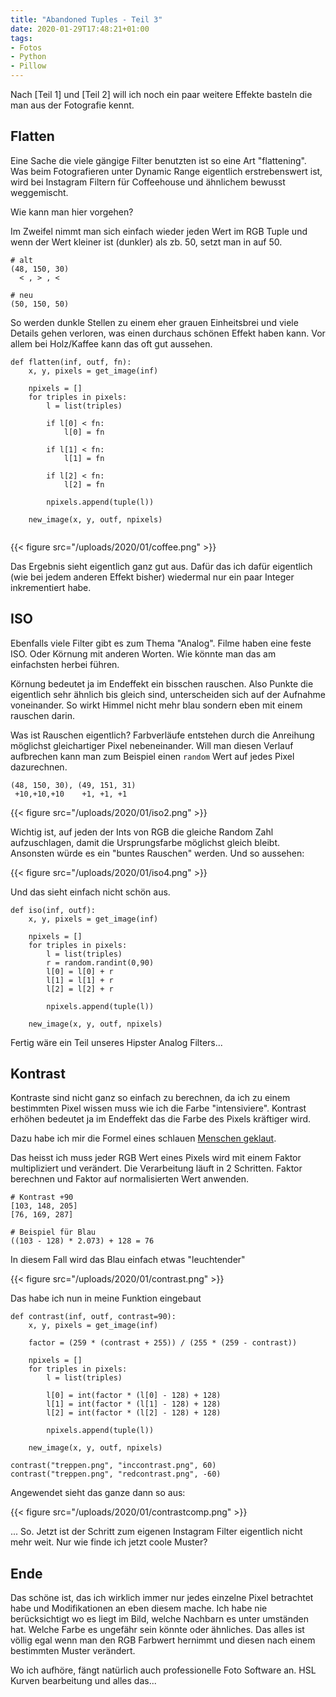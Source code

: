 ```yaml
---
title: "Abandoned Tuples - Teil 3"
date: 2020-01-29T17:48:21+01:00
tags:
- Fotos
- Python
- Pillow
---
```


Nach [Teil 1] und [Teil 2] will ich noch ein paar weitere Effekte basteln die man aus
der Fotografie kennt.

## Flatten

Eine Sache die viele gängige Filter benutzten ist so eine Art
"flattening". Was beim Fotografieren unter Dynamic Range eigentlich
erstrebenswert ist, wird bei Instagram Filtern für Coffeehouse und ähnlichem
bewusst weggemischt.

Wie kann man hier vorgehen?

Im Zweifel nimmt man sich einfach wieder jeden Wert im RGB Tuple und wenn der
Wert kleiner ist (dunkler) als zb. 50, setzt man in auf 50.

```
# alt
(48, 150, 30)
  < , > , <

# neu
(50, 150, 50)
```

So werden dunkle Stellen zu einem eher grauen Einheitsbrei und viele Details
gehen verloren, was einen durchaus schönen Effekt haben kann. Vor allem bei
Holz/Kaffee kann das oft gut aussehen.

```
def flatten(inf, outf, fn):
    x, y, pixels = get_image(inf)

    npixels = []
    for triples in pixels:
        l = list(triples)

        if l[0] < fn:
            l[0] = fn

        if l[1] < fn:
            l[1] = fn

        if l[2] < fn:
            l[2] = fn

        npixels.append(tuple(l))

    new_image(x, y, outf, npixels)


```

{{< figure src="/uploads/2020/01/coffee.png" >}}

Das Ergebnis sieht eigentlich ganz gut aus. Dafür das ich dafür eigentlich
(wie bei jedem anderen Effekt bisher) wiedermal nur ein paar Integer
inkrementiert habe.

## ISO

Ebenfalls viele Filter gibt es zum Thema "Analog". Filme haben eine feste
ISO. Oder Körnung mit anderen Worten. Wie könnte man das am einfachsten
herbei führen.

Körnung bedeutet ja im Endeffekt ein bisschen rauschen. Also Punkte die
eigentlich sehr ähnlich bis gleich sind, unterscheiden sich auf der Aufnahme
voneinander. So wirkt Himmel nicht mehr blau sondern eben mit einem rauschen
darin.

Was ist Rauschen eigentlich? Farbverläufe entstehen durch die Anreihung
möglichst gleichartiger Pixel nebeneinander. Will man diesen Verlauf
aufbrechen kann man zum Beispiel einen `random` Wert auf jedes Pixel
dazurechnen.

```
(48, 150, 30), (49, 151, 31)
 +10,+10,+10    +1, +1, +1
```

{{< figure src="/uploads/2020/01/iso2.png" >}}

Wichtig ist, auf jeden der Ints von RGB die gleiche Random Zahl
aufzuschlagen, damit die Ursprungsfarbe möglichst gleich bleibt. Ansonsten
würde es ein "buntes Rauschen" werden. Und so aussehen:

{{< figure src="/uploads/2020/01/iso4.png" >}}

Und das sieht einfach nicht schön aus.

```
def iso(inf, outf):
    x, y, pixels = get_image(inf)

    npixels = []
    for triples in pixels:
        l = list(triples)
        r = random.randint(0,90)
        l[0] = l[0] + r
        l[1] = l[1] + r
        l[2] = l[2] + r

        npixels.append(tuple(l))

    new_image(x, y, outf, npixels)
```

Fertig wäre ein Teil unseres Hipster Analog Filters...

## Kontrast

Kontraste sind nicht ganz so einfach zu berechnen, da ich zu einem bestimmten
Pixel wissen muss wie ich die Farbe "intensiviere". Kontrast erhöhen bedeutet
ja im Endeffekt das die Farbe des Pixels kräftiger wird.

Dazu habe ich mir die Formel eines schlauen [Menschen geklaut](https://www.dfstudios.co.uk/articles/programming/image-programming-algorithms/image-processing-algorithms-part-5-contrast-adjustment/).

Das heisst ich muss jeder RGB Wert eines Pixels wird mit einem Faktor
multipliziert und verändert. Die Verarbeitung läuft in 2 Schritten. Faktor
berechnen und Faktor auf normalisierten Wert anwenden.

```
# Kontrast +90
[103, 148, 205]
[76, 169, 287]

# Beispiel für Blau
((103 - 128) * 2.073) + 128 = 76
```

In diesem Fall wird das Blau einfach etwas "leuchtender"

{{< figure src="/uploads/2020/01/contrast.png" >}}

Das habe ich nun in meine Funktion eingebaut

```
def contrast(inf, outf, contrast=90):
    x, y, pixels = get_image(inf)

    factor = (259 * (contrast + 255)) / (255 * (259 - contrast))

    npixels = []
    for triples in pixels:
        l = list(triples)

        l[0] = int(factor * (l[0] - 128) + 128)
        l[1] = int(factor * (l[1] - 128) + 128)
        l[2] = int(factor * (l[2] - 128) + 128)

        npixels.append(tuple(l))

    new_image(x, y, outf, npixels)

contrast("treppen.png", "inccontrast.png", 60)
contrast("treppen.png", "redcontrast.png", -60)
```

Angewendet sieht das ganze dann so aus:

{{< figure src="/uploads/2020/01/contrastcomp.png" >}}

... So. Jetzt ist der Schritt zum eigenen Instagram Filter eigentlich nicht
mehr weit. Nur wie finde ich jetzt coole Muster?

## Ende

Das schöne ist, das ich wirklich immer nur jedes einzelne Pixel betrachtet
habe und Modifikationen an eben diesem mache. Ich habe nie berücksichtigt wo
es liegt im Bild, welche Nachbarn es unter umständen hat. Welche Farbe es
ungefähr sein könnte oder ähnliches. Das alles ist völlig egal wenn man den
RGB Farbwert hernimmt und diesen nach einem bestimmten Muster verändert.

Wo ich aufhöre, fängt natürlich auch professionelle Foto Software an. HSL
Kurven bearbeitung und alles das...
